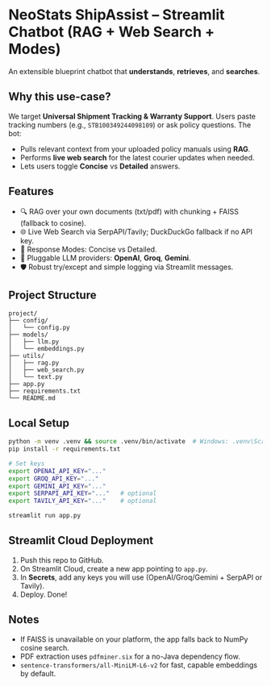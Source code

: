 # NeoStats ShipAssist – Streamlit Chatbot (RAG + Web Search + Modes)

An extensible blueprint chatbot that **understands**, **retrieves**, and **searches**.

## Why this use-case?
We target **Universal Shipment Tracking & Warranty Support**. Users paste tracking numbers (e.g., `STB100349244098109`) or ask policy questions. The bot:
- Pulls relevant context from your uploaded policy manuals using **RAG**.
- Performs **live web search** for the latest courier updates when needed.
- Lets users toggle **Concise** vs **Detailed** answers.

## Features
- 🔍 RAG over your own documents (txt/pdf) with chunking + FAISS (fallback to cosine).
- 🌐 Live Web Search via SerpAPI/Tavily; DuckDuckGo fallback if no API key.
- 🔁 Response Modes: Concise vs Detailed.
- 🧩 Pluggable LLM providers: **OpenAI**, **Groq**, **Gemini**.
- 🛡️ Robust try/except and simple logging via Streamlit messages.

## Project Structure
```
project/
├── config/
│   └── config.py
├── models/
│   ├── llm.py
│   └── embeddings.py
├── utils/
│   ├── rag.py
│   ├── web_search.py
│   └── text.py
├── app.py
├── requirements.txt
└── README.md
```

## Local Setup
```bash
python -m venv .venv && source .venv/bin/activate  # Windows: .venv\Scripts\activate
pip install -r requirements.txt

# Set keys
export OPENAI_API_KEY="..."
export GROQ_API_KEY="..."
export GEMINI_API_KEY="..."
export SERPAPI_API_KEY="..."   # optional
export TAVILY_API_KEY="..."    # optional

streamlit run app.py
```

## Streamlit Cloud Deployment
1. Push this repo to GitHub.
2. On Streamlit Cloud, create a new app pointing to `app.py`.
3. In **Secrets**, add any keys you will use (OpenAI/Groq/Gemini + SerpAPI or Tavily).
4. Deploy. Done!

## Notes
- If FAISS is unavailable on your platform, the app falls back to NumPy cosine search.
- PDF extraction uses `pdfminer.six` for a no-Java dependency flow.
- `sentence-transformers/all-MiniLM-L6-v2` for fast, capable embeddings by default.
